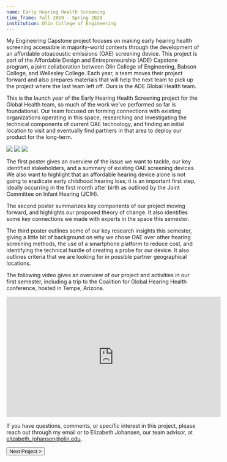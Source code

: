 ```yaml
---
name: Early Hearing Health Screening
time_frame: Fall 2019 - Spring 2020
institution: Olin College of Engineering
---
```

My Engineering Capstone project focuses on making early hearing health screening accessible in majority-world contexts through the development of an affordable otoacoustic emissions (OAE) screening device. This project is part of the Affordable Design and Entrepreneurship (ADE) Capstone program, a joint collaboration between Olin College of Engineering, Babson College, and Wellesley College. Each year, a team moves their project forward and also prepares materials that will help the next team to pick up the project where the last team left off. Ours is the ADE Global Health team.

This is the launch year of the Early Hearing Health Screening project for the Global Health team, so much of the work we've performed so far is foundational. Our team focused on forming connections with existing organizations operating in this space, researching and investigating the technical components of current OAE technology, and finding an initial location to visit and eventually find partners in that area to deploy our product for the long-term.

<div class="oohbaby">
  <img class="posterboy myImages" id="myImg" src="/imgs/Poster1_GlobalHealth19.png">
  <img class="posterboy myImages" id="myImg" src="/imgs/Poster2_GlobalHealth19.png">
  <img class="posterboy myImages" id="myImg" src="/imgs/Poster3_GlobalHealth19.png">
</div>

The first poster gives an overview of the issue we want to tackle, our key identified stakeholders, and a summary of existing OAE screening devices. We also want to highlight that an affordable hearing device alone is not going to eradicate early childhood hearing loss; it is an important first step, ideally occurring in the first month after birth as outlined by the Joint Committee on Infant Hearing (JCIH).

The second poster summarizes key components of our project moving forward, and highlights our proposed theory of change. It also identifies some key connections we made with experts in the space this semester.

The third poster outlines some of our key research insights this semester, giving a little bit of background on why we chose OAE over other hearing screening methods, the use of a smartphone platform to reduce cost, and identifying the technical hurdle of creating a probe for our device. It also outlines criteria that we are looking for in possible partner geographical locations.

The following video gives an overview of our project and activities in our first semester, including a trip to the Coalition for Global Hearing Health conference, hosted in Tempe, Arizona.

<div class="video">
  <iframe width="560" height="315" margin="auto" src="https://www.youtube.com/embed/qWEvd5bEOks?rel=0" frameborder="0" allow="accelerometer; autoplay; encrypted-media; gyroscope; picture-in-picture" allowfullscreen></iframe>
</div>

If you have questions, comments, or specific interest in this project, please reach out through my email or to Elizabeth Johansen, our team advisor, at <a target="_top" href="mailto:elizabeth_johansen@olin.edu"><span class="normalfont">elizabeth_johansen@olin.edu</span></a>.

<button class="next" onclick="window.location.href = '/projects/2_fairness_machine_learning.html';">Next Project > </button>
